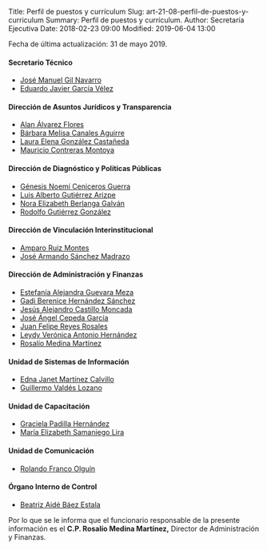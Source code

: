 Title: Perfil de puestos y currículum
Slug: art-21-08-perfil-de-puestos-y-curriculum
Summary: Perfil de puestos y currículum.
Author: Secretaría Ejecutiva
Date: 2018-02-23 09:00
Modified: 2019-06-04 13:00


Fecha de última actualización: 31 de mayo 2019.

#### Secretario Técnico

* [José Manuel Gil Navarro <i class="fa fa-file-pdf-o" aria-hidden="true"></i>](cv-jmgn.pdf)
* [Eduardo Javier García Vélez <i class="fa fa-file-pdf-o" aria-hidden="true"></i>](cv-ejgv.pdf)

#### Dirección de Asuntos Jurídicos y Transparencia

* [Alan Álvarez Flores <i class="fa fa-file-pdf-o" aria-hidden="true"></i>](cv-aaf.pdf)
* [Bárbara Melisa Canales Aguirre <i class="fa fa-file-pdf-o" aria-hidden="true"></i>](cv-bmca.pdf)
* [Laura Elena González Castañeda <i class="fa fa-file-pdf-o" aria-hidden="true"></i>](cv-legc.pdf)
* [Mauricio Contreras Montoya <i class="fa fa-file-pdf-o" aria-hidden="true"></i>](cv-mcm.pdf)

#### Dirección de Diagnóstico y Políticas Públicas

* [Génesis Noemí Ceniceros Guerra <i class="fa fa-file-pdf-o" aria-hidden="true"></i>](cv-gncg.pdf)
* [Luis Alberto Gutiérrez Arizpe <i class="fa fa-file-pdf-o" aria-hidden="true"></i>](cv-laga.pdf)
* [Nora Elizabeth Berlanga Galván <i class="fa fa-file-pdf-o" aria-hidden="true"></i>](cv-nebg.pdf)
* [Rodolfo Gutiérrez González <i class="fa fa-file-pdf-o" aria-hidden="true"></i>](cv-rgg.pdf)

#### Dirección de Vinculación Interinstitucional

* [Amparo Ruiz Montes <i class="fa fa-file-pdf-o" aria-hidden="true"></i>](cv-arm.pdf)
* [José Armando Sánchez Madrazo <i class="fa fa-file-pdf-o" aria-hidden="true"></i>](cv-jasm.pdf)

#### Dirección de Administración y Finanzas

* [Estefanía Alejandra Guevara Meza <i class="fa fa-file-pdf-o" aria-hidden="true"></i>](cv-eagm.pdf)
* [Gadi Berenice Hernández Sánchez <i class="fa fa-file-pdf-o" aria-hidden="true"></i>](cv-gbhs.pdf)
* [Jesús Alejandro Castillo Moncada <i class="fa fa-file-pdf-o" aria-hidden="true"></i>](cv-jacm.pdf)
* [José Ángel Cepeda García <i class="fa fa-file-pdf-o" aria-hidden="true"></i>](cv-jacg.pdf)
* [Juan Felipe Reyes Rosales <i class="fa fa-file-pdf-o" aria-hidden="true"></i>](cv-jfrr.pdf)
* [Leydy Verónica Antonio Hernández <i class="fa fa-file-pdf-o" aria-hidden="true"></i>](cv-lvah.pdf)
* [Rosalío Medina Martínez <i class="fa fa-file-pdf-o" aria-hidden="true"></i>](cv-rmm.pdf)

#### Unidad de Sistemas de Información

* [Edna Janet Martínez Calvillo <i class="fa fa-file-pdf-o" aria-hidden="true"></i>](cv-ejmc.pdf)
* [Guillermo Valdés Lozano <i class="fa fa-file-pdf-o" aria-hidden="true"></i>](cv-gvl.pdf)

#### Unidad de Capacitación

* [Graciela Padilla Hernández <i class="fa fa-file-pdf-o" aria-hidden="true"></i>](cv-gph.pdf)
* [María Elizabeth Samaniego Lira <i class="fa fa-file-pdf-o" aria-hidden="true"></i>](cv-mesl.pdf)

#### Unidad de Comunicación

* [Rolando Franco Olguín <i class="fa fa-file-pdf-o" aria-hidden="true"></i>](cv-rfo.pdf)

#### Órgano Interno de Control

* [Beatriz Aidé Báez Estala <i class="fa fa-file-pdf-o" aria-hidden="true"></i>](cv-babe.pdf)

Por lo que se le informa que el funcionario responsable de la presente información es el **C.P. Rosalío Medina Martínez,** Director de Administración y Finanzas.

